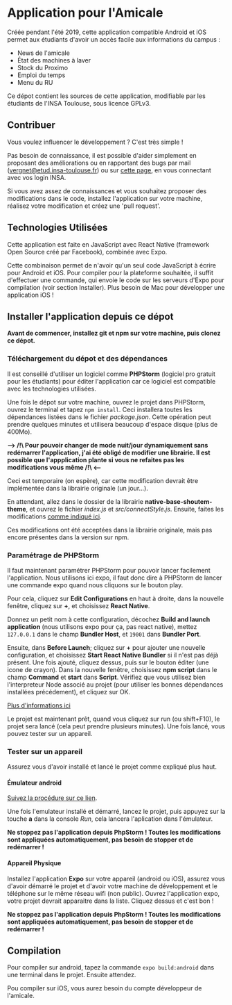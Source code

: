 # Application pour l'Amicale

Créée pendant l'été 2019, cette application compatible Android et iOS permet aux étudiants d'avoir un accès facile aux informations du campus :
 - News de l'amicale
 - État des machines à laver
 - Stock du Proximo
 - Emploi du temps
 - Menu du RU

Ce dépot contient les sources de cette application, modifiable par les étudiants de l'INSA Toulouse, sous licence GPLv3.

## Contribuer

Vous voulez influencer le développement ? C'est très simple !

Pas besoin de connaissance, il est possible d'aider simplement en proposant des améliorations ou en rapportant des bugs par mail (vergnet@etud.insa-toulouse.fr) ou sur [cette page](https://git.etud.insa-toulouse.fr/vergnet/application-amicale/issues), en vous connectant avec vos login INSA.

Si vous avez assez de connaissances et vous souhaitez proposer des modifications dans le code, installez l'application sur votre machine, réalisez votre modification et créez une 'pull request'.

## Technologies Utilisées
Cette application est faite en JavaScript avec React Native (framework Open Source créé par Facebook), combinée avec Expo.

Cette combinaison permet de n'avoir qu'un seul code JavaScript à écrire pour Android et iOS. Pour compiler pour la plateforme souhaitée, il suffit d'effectuer une commande, qui envoie le code sur les serveurs d'Expo pour compilation (voir section Installer). Plus besoin de Mac pour développer une application iOS !


## Installer l'application depuis ce dépot

**Avant de commencer, installez git et npm sur votre machine, puis clonez ce dépot.**

### Téléchargement du dépot et des dépendances

Il est conseillé d'utiliser un logiciel comme **PHPStorm** (logiciel pro gratuit pour les étudiants) pour éditer l'application car ce logiciel est compatible avec les technologies utilisées.

Une fois le dépot sur votre machine, ouvrez le projet dans PHPStorm, ouvrez le terminal et tapez `npm install`. Ceci installera toutes les dépendances listées dans le fichier _package.json_. Cette opération peut prendre quelques minutes et utilisera beaucoup d'espace disque (plus de 400Mo).

**--> /!\ Pour pouvoir changer de mode nuit/jour dynamiquement sans redémarrer l'application, j'ai été obligé de modifier une librairie. Il est possible que l'appplication plante si vous ne refaites pas les modifications vous même /!\ <--**

Ceci est temporaire (on espère), car cette modification devrait être implémentée dans la librairie originale (un jour...).

En attendant, allez dans le dossier de la librairie **native-base-shoutem-theme**, et ouvrez le fichier _index.js_ et _src/connectStyle.js_. Ensuite, faites les modifications [comme indiqué ici](https://github.com/GeekyAnts/theme/pull/5/files/91f67c55ca6e65fe3af779586b506950c9f331be#diff-4cfc2dd4d5dae7954012899f2268a422).

Ces modifications ont été acceptées dans la librairie originale, mais pas encore présentes dans la version sur npm.

### Paramétrage de PHPStorm

Il faut maintenant paramétrer PHPStorm pour pouvoir lancer facilement l'application. Nous utilisons ici expo, il faut donc dire à PHPStorm de lancer une commande expo quand nous cliquons sur le bouton play.

Pour cela, cliquez sur **Edit Configurations** en haut à droite, dans la nouvelle fenêtre, cliquez sur **+**, et choisissez **React Native**.

Donnez un petit nom à cette configuration, décochez **Build and launch application** (nous utilisons expo pour ça, pas react native), mettez `127.0.0.1` dans le champ **Bundler Host**, et `19001` dans **Bundler Port**.

Ensuite, dans **Before Launch**; cliquez sur **+** pour ajouter une nouvelle configuration, et choisissez **Start React Native Bundler** si il n'est pas déjà présent. Une fois ajouté, cliquez dessus, puis sur le bouton éditer (une icone de crayon). Dans la nouvelle fenêtre, choisissez **npm script** dans le champ **Command** et **start** dans **Script**. Vérifiez que vous utilisez bien l'interpreteur Node associé au projet (pour utiliser les bonnes dépendances installées précédement), et cliquez sur OK.

[Plus d'informations ici](https://www.jetbrains.com/help/phpstorm/react-native.html)

Le projet est maintenant prêt, quand vous cliquez sur run (ou shift+F10), le projet sera lancé (cela peut prendre plusieurs minutes).
Une fois lancé, vous pouvez tester sur un appareil.

### Tester sur un appareil

Assurez vous d'avoir installé et lancé le projet comme expliqué plus haut.

#### Émulateur android

[Suivez la procédure sur ce lien](https://docs.expo.io/versions/latest/workflow/android-studio-emulator/).

Une fois l'emulateur installé et démarré, lancez le projet, puis appuyez sur la touche **a** dans la console _Run_, cela lancera l'aplication dans l'émulateur.

**Ne stoppez pas l'application depuis PhpStorm ! Toutes les modifications sont appliquées automatiquement, pas besoin de stopper et de redémarrer !**

#### Appareil Physique

Installez l'application **Expo** sur votre appareil (android ou iOS), assurez vous d'avoir démarré le projet et d'avoir votre machine de développement et le téléphone sur le même réseau wifi (non public). Ouvrez l'application expo, votre projet devrait apparaitre dans la liste. Cliquez dessus et c'est bon !

**Ne stoppez pas l'application depuis PhpStorm ! Toutes les modifications sont appliquées automatiquement, pas besoin de stopper et de redémarrer !**


## Compilation

Pour compiler sur android, tapez la commande `expo build:android` dans une terminal dans le projet. Ensuite attendez.

Pou compiler sur iOS, vous aurez besoin du compte développeur de l'amicale.
